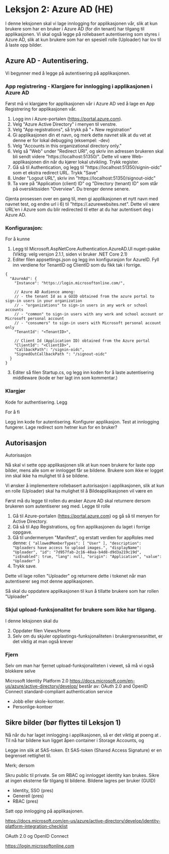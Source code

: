 # Leksjon 2: Azure AD (HE)

I denne leksjonen skal vi lage innlogging for applikasjonen vår, slik at kun brukere som har en bruker i Azure AD (for din tenant) har tilgang til applikasjonen. Vi skal også legge på 
rollebasert autentisering som styres i Azure AD, slik at kun brukere som har en spesiell rolle
(Uploader) har lov til å laste opp bilder. 

## Azure AD - Autentisering.

Vi begynner med å legge på autentisering på applikasjonen.

### App registrering - Klargjøre for innlogging i applikasjonen i Azure AD

Først må vi klargjøre for applikasjonen vår i Azure AD ved å lage en App Registrering for applikasjonen vår.

1. Logg inn i Azure-portalen (https://portal.azure.com).
2. Velg "Azure Active Directory" i menyen til venstre.
3. Velg "App registrations", så trykk på "+ New registration"
4. Gi applikasjonen din et navn, og merk dette navnet slik at du vet at denne er for lokal debugging (eksempel: <navn>-dev)
5. Velg "Accounts in this organizational directory only." 
6. Velg så "Web" under "Redirect URI", og skriv inn adressen brukeren skal bli sendt videre "https://localhost:51350/". Dette vil være
   Web-applikasjonen din når du kjører lokal utvikling. Trykk register.
7. Gå så til Authentication, og legg til "https://localhost:51350/signin-oidc" som et ekstra redirect URL. Trykk "Save"
8. Under "Logout URL", skriv inn "https://localhost:51350/signout-oidc"
9. Ta vare på "Application (client) ID" og "Directory (tenant) ID" som står på oversiktssiden "Overview". Du trenger denne senere.

Gjenta prosessen over en gang til, men gi applikasjonen et nytt navn med navnet test, og endre url i  6) til "https://<dinapplikasjon>.azurewebsites.net". Dette vil være URL'en i Azure som du blir redirected til etter at du har autentisert deg i Azure AD.

### Konfigurasjon: 
For å kunne 

1. Legg til Microsoft.AspNetCore.Authentication.AzureAD.UI nuget-pakke (Viktig: velg versjon 2.1.1, siden vi bruker .NET Core 2.1)
2. Editer filen appsettings.json og legg inn konfigurasjon for AzureID. Fyll inn verdiene for TenantID og ClientID som du fikk tak i forrige.
```
{
  "AzureAd": {
    "Instance": "https://login.microsoftonline.com/",

    // Azure AD Audience among:
    // - the tenant Id as a GUID obtained from the azure portal to sign-in users in your organization
    // - "organizations" to sign-in users in any work or school accounts
    // - "common" to sign-in users with any work and school account or Microsoft personal account
    // - "consumers" to sign-in users with Microsoft personal account only
    "TenantId": "<TenantID>",

    // Client Id (Application ID) obtained from the Azure portal
    "ClientId": "<ClientID>",
    "CallbackPath": "/signin-oidc",
    "SignedOutCallbackPath ": "/signout-oidc"
  }
}
```
3. Editer så filen Startup.cs, og legg inn koden for å laste autentisering middleware (kode er her lagt inn som kommentar.)


### Klargjør

Kode for authentisering. Legg

For å fi


Legg inn kode for autentisering.
Konfigurer applikasjon.
Test at innlogging fungerer.
Lage redirect som hetner kun for en bruker? 

## Autorisasjon

Autorisasjon 

Nå skal vi sette opp applikasjonen slik at kun noen brukere for laste opp bilder, mens
alle som er innlogget får se bildene. Brukere som ikke er logget inn skal ikke ha mulighet til å se bildene.

Vi ønsker å implementere rollebasert autorisasjon i applikasjonen, slik at kun en rolle (Uploader)
skal ha mulighet til å 
Bildeapplikasjonen vil være en 

Først må du legge til rollen du ønsker Azure AD skal returnere dersom brukeren som autentiserer 
seg med.
Legge til rolle
1. Gå til Azure-portalen (https://portal.azure.com) og gå så til menyen for Active
  Directory.
2. Gå så til App Registrations, og finn applikasjonen du laget i forrige oppgave.
3. Gå til undermenyen "Manifest", og erstatt verdien for appRoles med denne:
``{
			"allowedMemberTypes": [
				"User"
			],
			"description": "Uploaders have access to upload images.",
			"displayName": "Uploader",
			"id": "7d957fab-2c16-48aa-b4d8-d9d3a219c19d",
			"isEnabled": true,
			"lang": null,
			"origin": "Application",
			"value": "Uploader"
		}
``
4. Trykk save.

Dette vil lage rollen "Uploader" og returnere dette i tokenet når man autentiserer seg mot denne applikasjonen.

Så skal du oppdatere applikasjonen til kun å tillatte brukere som har rollen "Uploader"


### Skjul upload-funksjonalitet for brukere som ikke har tilgang. 

I denne leksjonen skal du 

2. Oppdater filen Views/Home
2. Selv om du skjuler opplastings-funksjonaliteten i brukergrensesnittet, er det viktig at man også krever 


### Fjern 

Selv om man har fjernet upload-funksjonaliteten i viewet, så må vi også blokkere selve 







Microsoft Identity Platform 2.0 https://docs.microsoft.com/en-us/azure/active-directory/develop/
består av:
OAuth 2.0 and OpenID Connect standard-compliant authentication service
- Jobb eller skole-kontoer.
- Personlige-kontoer





## Sikre bilder (bør flyttes til Leksjon 1)

Nå når du har laget innlogging i applikasjonen, så er det viktig at poeng at . Til nå har bildene kun ligget åpen container i Storage Accounts, og 



Legge inn slik at SAS-token.
Et SAS-token (Shared Access Signature) er en begrenset rettighet til.

Merk; dersom 



Skru public til private.
Se om RBAC og innlogget identity kan brukes.
Sikre at ingen eksterne får tilgang til bildene.
Bildene lagres per bruker (GUID)




- Identity, SSO (pres)
- Generell (pres)
- RBAC (pres)

Satt opp innlogging på applikasjonen.


https://docs.microsoft.com/en-us/azure/active-directory/develop/identity-platform-integration-checklist


OAuth 2.0 og OpenID Connect

https://login.microsoftonline.com